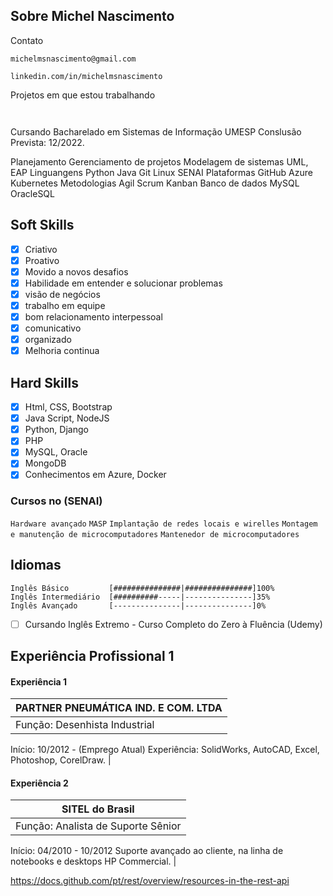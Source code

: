 ## Sobre Michel Nascimento

Contato

```
michelmsnascimento@gmail.com
```
```
linkedin.com/in/michelmsnascimento
```

Projetos em que estou trabalhando
```


```

Cursando Bacharelado em Sistemas de Informação UMESP
Conslusão Prevista: 12/2022.

Planejamento
Gerenciamento de projetos
Modelagem de sistemas
UML, EAP
Linguangens
Python
Java
Git
Linux
SENAI
Plataformas
GitHub
Azure Kubernetes
Metodologias
Agil
Scrum
Kanban
Banco de dados
MySQL
OracleSQL

## Soft Skills 
- [x] Criativo
- [x] Proativo
- [x] Movido a novos desafios
- [x] Habilidade em entender e solucionar problemas
- [x] visão de negócios
- [x] trabalho em equipe
- [x] bom relacionamento interpessoal
- [x] comunicativo
- [x] organizado 
- [x] Melhoria continua

## Hard Skills
- [x] Html, CSS, Bootstrap
- [x] Java Script, NodeJS
- [x] Python, Django
- [X] PHP
- [x] MySQL, Oracle
- [x] MongoDB
- [x] Conhecimentos em Azure, Docker

### Cursos no (SENAI)
```Hardware avançado```
```MASP```
```Implantação de redes locais e wirelles```
```Montagem e manutenção de microcomputadores```
```Mantenedor de microcomputadores```

## Idiomas 
```Inglês Básico         [###############|###############]100%  ```<br>
```Inglês Intermediário  [##########-----|---------------]35%   ```<br>
```Inglês Avançado       [---------------|---------------]0%    ```<br>

- [ ] Cursando Inglês Extremo - Curso Completo do Zero à Fluência (Udemy)

## Experiência Profissional 1
#### Experiência 1
| PARTNER PNEUMÁTICA IND. E COM. LTDA |
| --- |
| Função: Desenhista Industrial | 
Início: 10/2012 - (Emprego Atual)
Experiência: SolidWorks, AutoCAD, Excel,
Photoshop, CorelDraw. |
#### Experiência 2
| SITEL do Brasil | 
| --- |
| Função: Analista de Suporte Sênior |
Início: 04/2010 - 10/2012
Suporte avançado ao cliente, na linha de
notebooks e desktops HP Commercial. |


https://docs.github.com/pt/rest/overview/resources-in-the-rest-api
